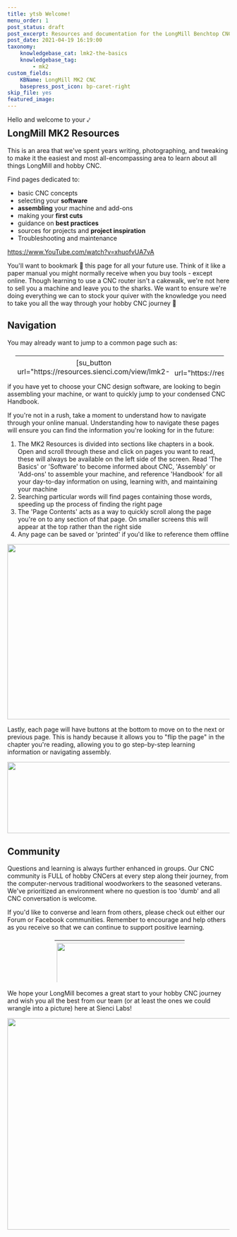 ```yaml
---
title: ytsb Welcome!
menu_order: 1
post_status: draft
post_excerpt: Resources and documentation for the LongMill Benchtop CNC. You will find info about routers, software, assembly, end mills - everything you need to get started.
post_date: 2021-04-19 16:19:00
taxonomy:
    knowledgebase_cat: lmk2-the-basics
    knowledgebase_tag:
        - mk2
custom_fields:
    KBName: LongMill MK2 CNC
    basepress_post_icon: bp-caret-right
skip_file: yes
featured_image: 
---
```


<p style="margin-bottom: -20px;">Hello and welcome to your ⤦</p>

## LongMill MK2 Resources

This is an area that we've spent years writing, photographing, and tweaking to make it the easiest and most all-encompassing area to learn about all things LongMill and hobby CNC.

Find pages dedicated to:

- basic CNC concepts
- selecting your **software**
- **assembling** your machine and add-ons
- making your **first cuts**
- guidance on **best practices**
- sources for projects and **project inspiration**
- Troubleshooting and maintenance

https://www.YouTube.com/watch?v=xhuofvUA7vA

You'll want to bookmark 🔖 this page for all your future use. Think of it like a paper manual you might normally receive when you buy tools - except online. Though learning to use a CNC router isn't a cakewalk, we're not here to sell you a machine and leave you to the sharks. We want to ensure we're doing everything we can to stock your quiver with the knowledge you need to take you all the way through your hobby CNC journey 🙂

## Navigation

You may already want to jump to a common page such as:

<table class="community-table" style="height: 50px; width: 95%; margin-left: auto; margin-right: auto; text-align: center; border-collapse: collapse; table-layout: fixed; padding: 5px !important; border: none !important;">
<tbody>
<tr>
<td style="text-align: center; padding: 5px; border: none;">[su_button url="https://resources.sienci.com/view/lmk2-software-explained/" style="flat" size="8" radius="3" background="var(--sl-blue)" color="#FFFFFF" center="yes"]💻 Software[/su_button]</td>
<td style="text-align: center; padding: 5px; border: none;">[su_button url="https://resources.sienci.com/view/lm-unboxing/" style="flat" size="8" radius="3" background="var(--sl-blue)" color="#FFFFFF" center="yes"]🔧 Assembly[/su_button]</td>
<td style="text-align: center; padding: 5px; border: none;">[su_button url="https://resources.sienci.com/view/lmk2-know-your-cnc/" style="flat" size="8" radius="3" background="var(--sl-blue)" color="#FFFFFF" center="yes"]📔 Handbook[/su_button]</td>
</tr>
</tbody>
</table>

if you have yet to choose your CNC design software, are looking to begin assembling your machine, or want to quickly jump to your condensed CNC Handbook.

If you're not in a rush, take a moment to understand how to navigate through your online manual. Understanding how to navigate these pages will ensure you can find the information you're looking for in the future:

1. The MK2 Resources is divided into sections like chapters in a book. Open and scroll through these and click on pages you want to read, these will always be available on the left side of the screen. Read 'The Basics' or 'Software' to become informed about CNC, 'Assembly' or 'Add-ons' to assemble your machine, and reference 'Handbook' for all your day-to-day information on using, learning with, and maintaining your machine
1. Searching particular words will find pages containing those words, speeding up the process of finding the right page
1. The 'Page Contents' acts as a way to quickly scroll along the page you're on to any section of that page. On smaller screens this will appear at the top rather than the right side
1. Any page can be saved or 'printed' if you'd like to reference them offline

<img class="size-medium wp-image-3058 aligncenter" src="https://resources.sienci.com/wp-content/uploads/2022/03/Resources-Navigation-ann-850x396.png" alt="" width="850" height="396" />

Lastly, each page will have buttons at the bottom to move on to the next or previous page. This is handy because it allows you to "flip the page" in the chapter you're reading, allowing you to go step-by-step learning information or navigating assembly.

<img class="size-medium wp-image-3089 aligncenter" src="https://resources.sienci.com/wp-content/uploads/2022/03/Resources-Navigation-2-850x161.png" alt="" width="850" height="161" />

<h2>Community</h2>

Questions and learning is always further enhanced in groups. Our CNC community is FULL of hobby CNCers at every step along their journey, from the computer-nervous traditional woodworkers to the seasoned veterans. We've prioritized an environment where no question is too 'dumb' and all CNC conversation is welcome.

If you'd like to converse and learn from others, please check out either our Forum or Facebook communities. Remember to encourage and help others as you receive so that we can continue to support positive learning.

<table class="community-table" style="height: 100px; width: 95%; margin-left: auto; margin-right: auto; text-align: center; border-collapse: collapse; table-layout: fixed; max-width: 300px; padding: 5px !important; border: none !important;">
<tbody>
<tr>
<td style="text-align: center; padding: 5px; border: none;"><a href="https://forum.sienci.com/" target="_blank" rel="noopener"><img class="flie alignnone wp-image-1439 size-full" src="https://resources.sienci.com/wp-content/uploads/2021/06/Icon2-scaled-1.jpg" alt="" width="600" height="600" /></a></td>
<td style="text-align: center; padding: 5px; border: none;"><a href="https://www.facebook.com/groups/mill.one/" target="_blank" rel="noopener"><img class="flie alignnone wp-image-1438 size-full" src="https://resources.sienci.com/wp-content/uploads/2021/06/Icon1-scaled-1.jpg" alt="" width="600" height="600" /></a></td>
</tr>
<tr>
<td style="text-align: center; padding: 5px; border: none;"><b>Community Forum</b></td>
<td style="text-align: center; padding: 5px; border: none;"><b>Facebook Group</b></td>
</tr>
</tbody>
</table>

We hope your LongMill becomes a great start to your hobby CNC journey and wish you all the best from our team (or at least the ones we could wrangle into a picture) here at Sienci Labs!

<img class="size-medium wp-image-3106 aligncenter" src="https://resources.sienci.com/wp-content/uploads/2022/03/Team-shot-850x478.jpg" alt="" width="850" height="478" />
